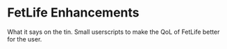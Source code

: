 # FetLife Enhancements
What it says on the tin. Small userscripts to make the QoL of FetLife better for the user.

